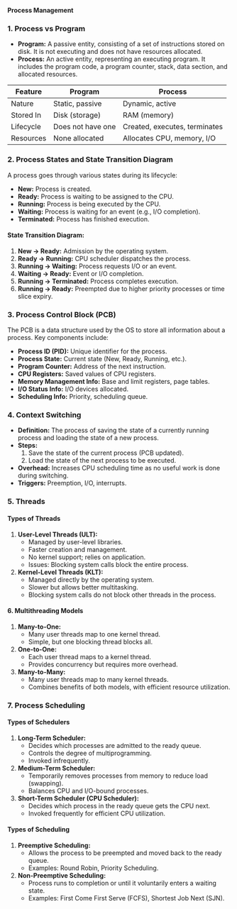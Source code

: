 **Process Management**

### 1. Process vs Program
- **Program:** A passive entity, consisting of a set of instructions stored on disk. It is not executing and does not have resources allocated.
- **Process:** An active entity, representing an executing program. It includes the program code, a program counter, stack, data section, and allocated resources.

| Feature              | Program            | Process            |
|----------------------|--------------------|--------------------|
| Nature              | Static, passive    | Dynamic, active    |
| Stored In           | Disk (storage)     | RAM (memory)       |
| Lifecycle           | Does not have one  | Created, executes, terminates |
| Resources           | None allocated     | Allocates CPU, memory, I/O |

### 2. Process States and State Transition Diagram
A process goes through various states during its lifecycle:
- **New:** Process is created.
- **Ready:** Process is waiting to be assigned to the CPU.
- **Running:** Process is being executed by the CPU.
- **Waiting:** Process is waiting for an event (e.g., I/O completion).
- **Terminated:** Process has finished execution.

#### State Transition Diagram:
1. **New → Ready:** Admission by the operating system.
2. **Ready → Running:** CPU scheduler dispatches the process.
3. **Running → Waiting:** Process requests I/O or an event.
4. **Waiting → Ready:** Event or I/O completion.
5. **Running → Terminated:** Process completes execution.
6. **Running → Ready:** Preempted due to higher priority processes or time slice expiry.

### 3. Process Control Block (PCB)
The PCB is a data structure used by the OS to store all information about a process. Key components include:
- **Process ID (PID):** Unique identifier for the process.
- **Process State:** Current state (New, Ready, Running, etc.).
- **Program Counter:** Address of the next instruction.
- **CPU Registers:** Saved values of CPU registers.
- **Memory Management Info:** Base and limit registers, page tables.
- **I/O Status Info:** I/O devices allocated.
- **Scheduling Info:** Priority, scheduling queue.

### 4. Context Switching
- **Definition:** The process of saving the state of a currently running process and loading the state of a new process.
- **Steps:**
  1. Save the state of the current process (PCB updated).
  2. Load the state of the next process to be executed.
- **Overhead:** Increases CPU scheduling time as no useful work is done during switching.
- **Triggers:** Preemption, I/O, interrupts.

### 5. Threads
#### Types of Threads
1. **User-Level Threads (ULT):**
   - Managed by user-level libraries.
   - Faster creation and management.
   - No kernel support; relies on application.
   - Issues: Blocking system calls block the entire process.
2. **Kernel-Level Threads (KLT):**
   - Managed directly by the operating system.
   - Slower but allows better multitasking.
   - Blocking system calls do not block other threads in the process.

#### 6. Multithreading Models
1. **Many-to-One:**
   - Many user threads map to one kernel thread.
   - Simple, but one blocking thread blocks all.
2. **One-to-One:**
   - Each user thread maps to a kernel thread.
   - Provides concurrency but requires more overhead.
3. **Many-to-Many:**
   - Many user threads map to many kernel threads.
   - Combines benefits of both models, with efficient resource utilization.

### 7. Process Scheduling
#### Types of Schedulers
1. **Long-Term Scheduler:**
   - Decides which processes are admitted to the ready queue.
   - Controls the degree of multiprogramming.
   - Invoked infrequently.
2. **Medium-Term Scheduler:**
   - Temporarily removes processes from memory to reduce load (swapping).
   - Balances CPU and I/O-bound processes.
3. **Short-Term Scheduler (CPU Scheduler):**
   - Decides which process in the ready queue gets the CPU next.
   - Invoked frequently for efficient CPU utilization.

#### Types of Scheduling
1. **Preemptive Scheduling:**
   - Allows the process to be preempted and moved back to the ready queue.
   - Examples: Round Robin, Priority Scheduling.
2. **Non-Preemptive Scheduling:**
   - Process runs to completion or until it voluntarily enters a waiting state.
   - Examples: First Come First Serve (FCFS), Shortest Job Next (SJN).
